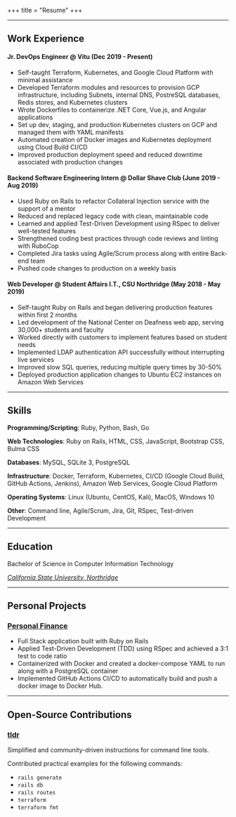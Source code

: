 +++
title = "Resume"
+++

---

## Work Experience

#### Jr. DevOps Engineer @ Vitu (Dec 2019 - Present)

- Self-taught Terraform, Kubernetes, and Google Cloud Platform with minimal assistance
- Developed Terraform modules and resources to provision GCP infrastructure, including Subnets, internal DNS, PostreSQL databases, Redis stores, and Kubernetes clusters
- Wrote Dockerfiles to containerize .NET Core, Vue.js, and Angular applications
- Set up dev, staging, and production Kubernetes clusters on GCP and managed them with YAML manifests
- Automated creation of Docker images and Kubernetes deployment using Cloud Build CI/CD
- Improved production deployment speed and reduced downtime associated with production changes

#### Backend Software Engineering Intern @ Dollar Shave Club (June 2019 - Aug 2019)

- Used Ruby on Rails to refactor Collateral Injection service with the support of a mentor
- Reduced and replaced legacy code with clean, maintainable code
- Learned and applied Test-Driven Development using RSpec to deliver well-tested features
- Strengthened coding best practices through code reviews and linting with RuboCop
- Completed Jira tasks using Agile/Scrum process along with entire Back-end team
- Pushed code changes to production on a weekly basis

#### Web Developer @ Student Affairs I.T., CSU Northridge (May 2018 - May 2019)

- Self-taught Ruby on Rails and began delivering production features within first 2 months
- Led development of the National Center on Deafness web app, serving 30,000+ students and faculty
- Worked directly with customers to implement features based on student needs
- Implemented LDAP authentication API successfully without interrupting live services
- Improved slow SQL queries, reducing multiple query times by 30-50%
- Deployed production application changes to Ubuntu EC2 instances on Amazon Web Services

---

## Skills

**Programming/Scripting**: Ruby, Python, Bash, Go

**Web Technologies**: Ruby on Rails, HTML, CSS, JavaScript, Bootstrap CSS, Bulma CSS

**Databases**: MySQL, SQLite 3, PostgreSQL

**Infrastructure**: Docker, Terraform, Kubernetes, CI/CD (Google Cloud Build, GitHub Actions, Jenkins), Amazon Web Services, Google Cloud Platform

**Operating Systems**: Linux (Ubuntu, CentOS, Kali), MacOS, Windows 10

**Other**: Command line, Agile/Scrum, Jira, Git, RSpec, Test-driven Development

---

##  Education 

Bachelor of Science in Computer Information Technology 

[*California State University, Northridge*](https://www.csun.edu/)

---

## Personal Projects

### [Personal Finance](https://github.com/nelsonfigueroa/personal_finance)

- Full Stack application built with Ruby on Rails
- Applied Test-Driven Development (TDD) using RSpec and achieved a 3:1 test to code ratio
- Containerized with Docker and created a docker-compose YAML to run along with a PostgreSQL container
- Implemented GitHub Actions CI/CD to automatically build and push a docker image to Docker Hub.

---

## Open-Source Contributions

### [tldr](https://github.com/tldr-pages/tldr/commits?author=nelsonfigueroa)

Simplified and community-driven instructions for command line tools.

Contributed practical examples for the following commands: 
- `rails generate`
- `rails db`
- `rails routes`
- `terraform`
- `terraform fmt`
